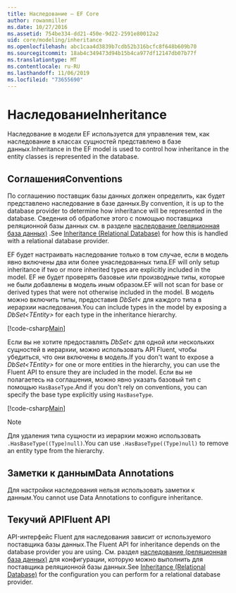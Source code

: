 ```yaml
---
title: Наследование — EF Core
author: rowanmiller
ms.date: 10/27/2016
ms.assetid: 754be334-dd21-450e-9d22-2591e80012a2
uid: core/modeling/inheritance
ms.openlocfilehash: abc1caa4d3839b7cdb52b316bcfc8f648b609b70
ms.sourcegitcommit: 18ab4c349473d94b15b4ca977df12147db07b77f
ms.translationtype: MT
ms.contentlocale: ru-RU
ms.lasthandoff: 11/06/2019
ms.locfileid: "73655690"
---
```

# <a name="inheritance"></a><span data-ttu-id="3b010-102">Наследование</span><span class="sxs-lookup"><span data-stu-id="3b010-102">Inheritance</span></span>

<span data-ttu-id="3b010-103">Наследование в модели EF используется для управления тем, как наследование в классах сущностей представлено в базе данных.</span><span class="sxs-lookup"><span data-stu-id="3b010-103">Inheritance in the EF model is used to control how inheritance in the entity classes is represented in the database.</span></span>

## <a name="conventions"></a><span data-ttu-id="3b010-104">Соглашения</span><span class="sxs-lookup"><span data-stu-id="3b010-104">Conventions</span></span>

<span data-ttu-id="3b010-105">По соглашению поставщик базы данных должен определить, как будет представлено наследование в базе данных.</span><span class="sxs-lookup"><span data-stu-id="3b010-105">By convention, it is up to the database provider to determine how inheritance will be represented in the database.</span></span> <span data-ttu-id="3b010-106">Сведения об обработке этого с помощью поставщика реляционной базы данных см. в разделе [наследование (реляционная база данных)](relational/inheritance.md) .</span><span class="sxs-lookup"><span data-stu-id="3b010-106">See [Inheritance (Relational Database)](relational/inheritance.md) for how this is handled with a relational database provider.</span></span>

<span data-ttu-id="3b010-107">EF будет настраивать наследование только в том случае, если в модель явно включены два или более унаследованных типа.</span><span class="sxs-lookup"><span data-stu-id="3b010-107">EF will only setup inheritance if two or more inherited types are explicitly included in the model.</span></span> <span data-ttu-id="3b010-108">EF не будет проверять базовые или производные типы, которые не были добавлены в модель иным образом.</span><span class="sxs-lookup"><span data-stu-id="3b010-108">EF will not scan for base or derived types that were not otherwise included in the model.</span></span> <span data-ttu-id="3b010-109">В модель можно включить типы, предоставив *DbSet\<* для каждого типа в иерархии наследования.</span><span class="sxs-lookup"><span data-stu-id="3b010-109">You can include types in the model by exposing a *DbSet\<TEntity>* for each type in the inheritance hierarchy.</span></span>

[!code-csharp[Main](../../../samples/core/Modeling/Conventions/InheritanceDbSets.cs?highlight=3-4&name=Model)]

<span data-ttu-id="3b010-110">Если вы не хотите предоставлять *DbSet\<* для одной или нескольких сущностей в иерархии, можно использовать API Fluent, чтобы убедиться, что они включены в модель.</span><span class="sxs-lookup"><span data-stu-id="3b010-110">If you don't want to expose a *DbSet\<TEntity>* for one or more entities in the hierarchy, you can use the Fluent API to ensure they are included in the model.</span></span>
<span data-ttu-id="3b010-111">Если вы не полагаетесь на соглашения, можно явно указать базовый тип с помощью `HasBaseType`.</span><span class="sxs-lookup"><span data-stu-id="3b010-111">And if you don't rely on conventions, you can specify the base type explicitly using `HasBaseType`.</span></span>

[!code-csharp[Main](../../../samples/core/Modeling/Conventions/InheritanceModelBuilder.cs?highlight=7&name=Context)]

> [!NOTE]
> <span data-ttu-id="3b010-112">Для удаления типа сущности из иерархии можно использовать `.HasBaseType((Type)null)`.</span><span class="sxs-lookup"><span data-stu-id="3b010-112">You can use `.HasBaseType((Type)null)` to remove an entity type from the hierarchy.</span></span>

## <a name="data-annotations"></a><span data-ttu-id="3b010-113">Заметки к данным</span><span class="sxs-lookup"><span data-stu-id="3b010-113">Data Annotations</span></span>

<span data-ttu-id="3b010-114">Для настройки наследования нельзя использовать заметки к данным.</span><span class="sxs-lookup"><span data-stu-id="3b010-114">You cannot use Data Annotations to configure inheritance.</span></span>

## <a name="fluent-api"></a><span data-ttu-id="3b010-115">Текучий API</span><span class="sxs-lookup"><span data-stu-id="3b010-115">Fluent API</span></span>

<span data-ttu-id="3b010-116">API-интерфейс Fluent для наследования зависит от используемого поставщика базы данных.</span><span class="sxs-lookup"><span data-stu-id="3b010-116">The Fluent API for inheritance depends on the database provider you are using.</span></span> <span data-ttu-id="3b010-117">См. раздел [наследование (реляционная база данных)](relational/inheritance.md) для конфигурации, которую можно выполнить для поставщика реляционной базы данных.</span><span class="sxs-lookup"><span data-stu-id="3b010-117">See [Inheritance (Relational Database)](relational/inheritance.md) for the configuration you can perform for a relational database provider.</span></span>

